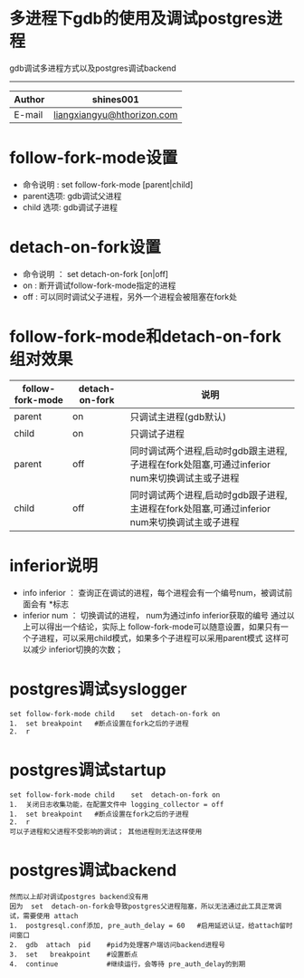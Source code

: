 
多进程下gdb的使用及调试postgres进程
===========================
gdb调试多进程方式以及postgres调试backend

****
	
|Author|shines001|
|---|---
|E-mail|liangxiangyu@hthorizon.com



# follow-fork-mode设置
* 命令说明  : set follow-fork-mode   [parent|child] 
* parent选项:  gdb调试父进程  
* child 选项:  gdb调试子进程  

# detach-on-fork设置
* 命令说明 ：  set  detach-on-fork  [on|off]
* on :   断开调试follow-fork-mode指定的进程
* off :  可以同时调试父子进程，另外一个进程会被阻塞在fork处

# follow-fork-mode和detach-on-fork组对效果
|follow-fork-mode|detach-on-fork|说明|
|---|---|---
|parent|on|只调试主进程(gdb默认)|
|child|on|只调试子进程|
|parent|off|同时调试两个进程,启动时gdb跟主进程,子进程在fork处阻塞,可通过inferior num来切换调试主或子进程|
|child|off|同时调试两个进程,启动时gdb跟子进程,主进程在fork处阻塞,可通过inferior num来切换调试主或子进程|


# inferior说明
* info inferior ： 查询正在调试的进程，每个进程会有一个编号num，被调试前面会有 *标志
* inferior  num ： 切换调试的进程， num为通过info inferior获取的编号
      通过以上可以得出一个结论，实际上 follow-fork-mode可以随意设置，如果只有一个子进程，可以采用child模式，如果多个子进程可以采用parent模式
   这样可以减少 inferior切换的次数；
   
# postgres调试syslogger
    set follow-fork-mode child    set  detach-on-fork on
    1.  set breakpoint   #断点设置在fork之后的子进程
    2.  r
# postgres调试startup
    set follow-fork-mode child    set  detach-on-fork on
    1.  关闭日志收集功能，在配置文件中 logging_collector = off 
    1.  set breakpoint   #断点设置在fork之后的子进程
    2.  r
    可以子进程和父进程不受影响的调试； 其他进程则无法这样使用
    
# postgres调试backend
    然而以上却对调试postgres backend没有用
    因为  set  detach-on-fork会导致postgres父进程阻塞，所以无法通过此工具正常调试，需要使用 attach
    1.  postgresql.conf添加, pre_auth_delay = 60   #启用延迟认证，给attach留时间窗口
    2.  gdb  attach  pid    #pid为处理客户端访问backend进程号
    3.  set   breakpoint    #设置断点
    4.  continue            #继续运行，会等待 pre_auth_delay的到期
    
 
    
